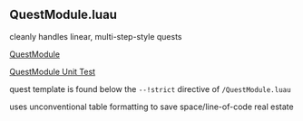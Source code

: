 ## QuestModule.luau

cleanly handles linear, multi-step-style quests

[QuestModule](/QuestModule.luau)

[QuestModule Unit Test](/UnitTest.server.luau)

quest template is found below the `--!strict` directive of `/QuestModule.luau`

uses unconventional table formatting to save space/line-of-code real estate